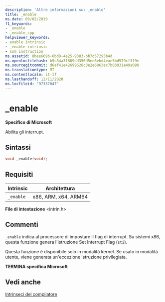 ```yaml
---
description: 'Altre informazioni su: _enable'
title: _enable
ms.date: 09/02/2019
f1_keywords:
- _enable
- _enable_cpp
helpviewer_keywords:
- enable intrinsic
- _enable intrinsic
- ssm instruction
ms.assetid: 8bee669b-6bd8-4e25-9383-bb7d57295b4d
ms.openlocfilehash: b9c84a31869dd356d5ee6ebd4eae5bd579cf319e
ms.sourcegitcommit: d6af41e42699628c3e2e6063ec7b03931a49a098
ms.translationtype: MT
ms.contentlocale: it-IT
ms.lasthandoff: 12/11/2020
ms.locfileid: "97337047"
---
```

# <a name="_enable"></a>_enable

**Specifico di Microsoft**

Abilita gli interrupt.

## <a name="syntax"></a>Sintassi

```C
void _enable(void);
```

## <a name="requirements"></a>Requisiti

|Intrinsic|Architettura|
|---------------|------------------|
|`_enable`|x86, ARM, x64, ARM64|

**File di intestazione** \<intrin.h>

## <a name="remarks"></a>Commenti

`_enable` indica al processore di impostare il flag di interrupt. Su sistemi x86, questa funzione genera l'istruzione Set Interrupt Flag (`sti`).

Questa funzione è disponibile solo in modalità kernel. Se usato in modalità utente, viene generata un'eccezione istruzione privilegiata.

**TERMINA specifica Microsoft**

## <a name="see-also"></a>Vedi anche

[Intrinseci del compilatore](../intrinsics/compiler-intrinsics.md)
